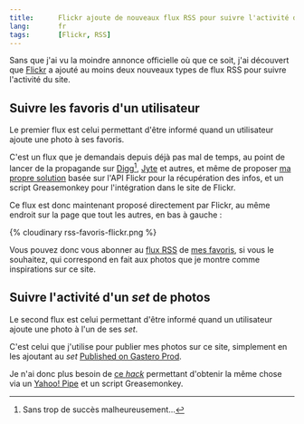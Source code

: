 ```yaml
--- 
title:      Flickr ajoute de nouveaux flux RSS pour suivre l'activité du site 
lang:       fr 
tags:       [Flickr, RSS]
---
```


Sans que j'ai vu la moindre annonce officielle où que ce soit, j'ai découvert que [Flickr](http://flickr.com/) a ajouté au moins deux nouveaux types de flux RSS pour suivre l'activité du site.

## Suivre les favoris d'un utilisateur

Le premier flux est celui permettant d'être informé quand un utilisateur ajoute une photo à ses favoris.

C'est un flux que je demandais depuis déjà pas mal de temps, au point de lancer de la propagande sur [Digg](http://digg.com/software/Flickr_should_provide_RSS_feeds_for_favorites)[^1], [Jyte](http://jyte.com/cl/flickr-should-provide-rss-feeds-for-favorites) et autres, et même de proposer [ma propre solution](http://www.flickr.com/photos/nicolas-hoizey/405755351/) basée sur l'API Flickr pour la récupération des infos, et un script Greasemonkey pour l'intégration dans le site de Flickr.

Ce flux est donc maintenant proposé directement par Flickr, au même endroit sur la page que tout les autres, en bas à gauche :

{% cloudinary rss-favoris-flickr.png %}

Vous pouvez donc vous abonner au [flux RSS](http://api.flickr.com/services/feeds/photos_faves.gne?nsid=38608514@N00&lang=en-us&format=rss_200) de [mes favoris](http://flickr.com/photos/nicolas-hoizey/favorites/), si vous le souhaitez, qui correspond en fait aux photos que je montre comme inspirations sur ce site.

## Suivre l'activité d'un *set* de photos

Le second flux est celui permettant d'être informé quand un utilisateur ajoute une photo à l'un de ses *set*.

C'est celui que j'utilise pour publier mes photos sur ce site, simplement en les ajoutant au *set* [Published on Gastero Prod](http://www.flickr.com/photos/nicolas-hoizey/sets/72157603551083073/).

Je n'ai donc plus besoin de [ce *hack*](http://www.flickr.com/groups/flickrhacks/discuss/72157600063281311/) permettant d'obtenir la même chose via un [Yahoo! Pipe](http://pipes.yahoo.com/) et un script Greasemonkey.


[^1]: Sans trop de succès malheureusement...
